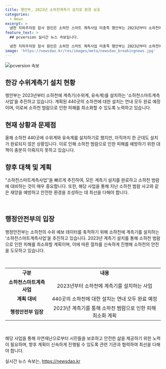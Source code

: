 ```yaml
---
title: 행안부, 2023년 소하천계측기 설치로 환경 보호
categories:
  - News
excerpt: >
  냉천 지하주차장 참사 원인은 소하천 스마트 계측사업 미충족 행안부는 2023년부터 소하천에 수위 및 유속 계측기를 설치할 계획이지만, 올해까지는 한 곳도 완료되지 않았다고 밝혔다. 따라서 소하천의 수위 예보 데이터 축적이 필요하며, 이에 대비하여 냉천과 같은 지방하천에도 계측기를 설치할 예정이다. 자세한 내용은 행정안전부 자연재난실 재난경감과(044-205-5141)로 문의바란다. [자료출처=정책브리핑 www.korea.kr]
feature_text: >
  ## pcversion 실시간 뉴스 속보입니다.

  냉천 지하주차장 참사 원인은 소하천 스마트 계측사업 미충족 행안부는 2023년부터 소하천에 수위 및 유속 계측기를 설치할 계획이지만, 올해까지는 한 곳도 완료되지 않았다고 밝혔다. 따라서 소하천의 수위 예보 데이터 축적이 필요하며, 이에 대비하여 냉천과 같은 지방하천에도 계측기를 설치할 예정이다. 자세한 내용은 행정안전부 자연재난실 재난경감과(044-205-5141)로 문의바란다. [자료출처=정책브리핑 www.korea.kr]
image: 'https://newsdao.kr/res/images/meta/newsdao_breakingnews.jpg'
---
```


<p><img src="https://newsdao.kr/res/images/meta/newsdao_breakingnews.jpg" alt="pcversion 속보" /></p>

<h2 data-ke-size="size26">한강 수위계측기 설치 현황</h2>

<p>행안부는 2023년부터 소하천에 계측기(수위계, 유속계)를 설치하는 ‘소하천스마트계측사업’을 추진하고 있습니다. 계획된 440곳의 소하천에 대한 설치는 연내 모두 완료 예정이며, 이로써 소하천 범람으로 인한 피해를 최소화할 수 있도록 노력하고 있습니다.</p>

<h2 data-ke-size="size26">현재 상황과 문제점</h2>

<p>올해 소하천 440곳에 수위계와 유속계를 설치하기로 했지만, 아직까지 한 군데도 설치가 완료되지 않은 상황입니다. 이로 인해 소하천 범람으로 인한 피해를 예방하기 위한 대책이 충분히 이뤄지지 못하고 있습니다. </p>

<h2 data-ke-size="size26">향후 대책 및 계획</h2>

<p>"소하천스마트계측사업"을 빠르게 추진하여, 모든 계측기 설치를 완료하고 소하천 범람에 대비하는 것이 매우 중요합니다. 또한, 해당 사업을 통해 지난 소하천 범람 사고와 같은 재앙을 예방하고 안전한 환경을 조성하는 데 최선을 다해야 합니다. <p data-ke-size="size16">&nbsp;</p></p>

<h2 data-ke-size="size26">행정안전부의 입장</h2>

<p>행정안전부는 소하천의 수위 예보 데이터를 축적하기 위해 소하천에 계측기를 설치하는 ‘소하천스마트계측사업’을 추진하고 있습니다. 2023년 계측기 설치를 통해 소하천 범람으로 인한 피해를 최소화할 계획이며, 이에 따른 절차를 신속하게 진행해 소하천의 안전을 도모하고 있습니다. <p data-ke-size="size16">&nbsp;</p></p>

<table>
    <tr>
        <td style="text-align: center; height: 17px;"><b>구분</b></td>
        <td style="text-align: center; height: 17px;"><b>내용</b></td>
    </tr>
    <tr>
        <td style="text-align: center; height: 17px;"><b>소하천스마트계측사업</b></td>
        <td style="text-align: center; height: 17px;">2023년부터 소하천에 계측기를 설치하는 사업</td>
    </tr>
    <tr>
        <td style="text-align: center; height: 17px;"><b>계획 대비</b></td>
        <td style="text-align: center; height: 17px;">440곳의 소하천에 대한 설치는 연내 모두 완료 예정</td>
    </tr>
    <tr>
        <td style="text-align: center; height: 17px;"><b>행정안전부 입장</b></td>
        <td style="text-align: center; height: 17px;">2023년 계측기를 통해 소하천 범람으로 인한 피해 최소화 계획</td>
    </tr>
</table>

<p data-ke-size="size16">&nbsp;</p>

<p>해당 사업을 통해 자연재난으로부터 시민들을 보호하고 안전한 삶을 제공하기 위한 노력이 필요하며, 향후 계획이 신속하게 진행될 수 있도록 관련 기관과 협력하여 최선을 다해야 합니다.</p>
실시간 뉴스 속보는, <a href="https://newsdao.kr" rel="dofollow">https://newsdao.kr</a>


